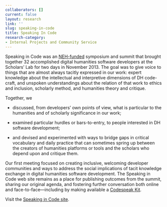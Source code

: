 ```yaml
---
collaborators: []
current: false
layout: research
link: ''
slug: speaking-in-code
title: Speaking In Code
research-category:
- Internal Projects and Community Service
---
```


Speaking in Code was an [NEH-funded](http://www.neh.gov/divisions/odh) symposium and summit that brought together 32 accomplished digital humanities software developers at the Scholars’ Lab for two days in November 2013. The goal was to give voice to things that are almost always tacitly expressed in our work: expert knowledge about the intellectual and interpretive dimensions of DH code-craft, and unspoken understandings about the relation of that work to ethics and inclusion, scholarly method, and humanities theory and critique.

Together, we




	
  * discussed, from developers’ own points of view, what is particular to the humanities and of scholarly significance in our work;


	
  * examined particular hurdles or bars-to-entry, to people interested in DH software development;


	
  * and devised and experimented with ways to bridge gaps in critical vocabulary and daily practice that can sometimes spring up between the creators of humanities platforms or tools and the scholars who depend upon and critique them.




Our first meeting focused on creating inclusive, welcoming developer communities and ways to address the social implications of tacit knowledge exchange in digital humanities software development. The Speaking in Code web site remains as a place for publishing outcomes from the summit, sharing our original agenda, and fostering further conversation both online and face-to-face—including by making available a [Codespeak Kit](http://codespeak.scholarslab.org/#outcomes).

Visit the [Speaking in Code site](http://codespeak.scholarslab.org/).

